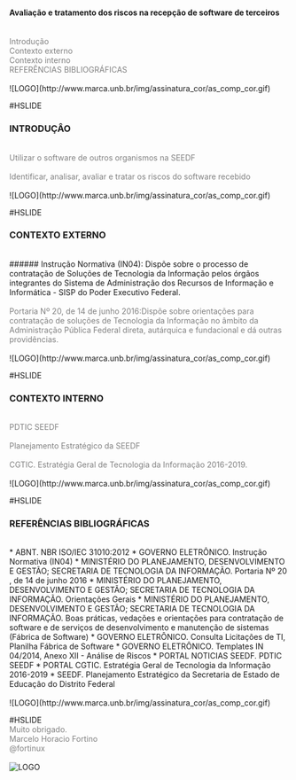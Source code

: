 <!-- .slide: data-autoslide="10000" -->

#### Avaliação e tratamento dos riscos na recepção de software de terceiros
<br>
<span style="color:gray">Introdução</span>
<br>
<span style="color:gray">Contexto externo</span>
<br>
<span style="color:gray">Contexto interno</span>
<br>
<span style="color:gray">REFERÊNCIAS BIBLIOGRÁFICAS</span>
<br>
<br>
![LOGO](http://www.marca.unb.br/img/assinatura_cor/as_comp_cor.gif)

#HSLIDE

### INTRODUÇÂO
<br>
<span style="color:gray">Utilizar o software de outros organismos na SEEDF</span>
<br>
<br>
<span style="color:gray">Identificar, analisar, avaliar e tratar os riscos do software recebido</span>
<br>
<br>
![LOGO](http://www.marca.unb.br/img/assinatura_cor/as_comp_cor.gif)

#HSLIDE
### CONTEXTO EXTERNO
<br>
###### Instrução Normativa (IN04): Dispõe sobre o processo de contratação de Soluções de Tecnologia da Informação pelos órgãos integrantes do Sistema de Administração dos Recursos de Informação e Informática - SISP do Poder Executivo Federal. 
<br>
<br>
<span style="color:gray">Portaria Nº 20, de 14 de junho 2016:Dispõe sobre orientações para contratação de soluções de Tecnologia da Informação no âmbito da Administração Pública Federal direta, autárquica e fundacional e dá outras providências.</span>
<br>
<br>
![LOGO](http://www.marca.unb.br/img/assinatura_cor/as_comp_cor.gif)

#HSLIDE
### CONTEXTO INTERNO
<br>
<span style="color:gray">PDTIC SEEDF</span>
<br>
<br>
<span style="color:gray">Planejamento Estratégico da SEEDF</span>
<br>
<br>
<span style="color:gray">CGTIC. Estratégia Geral de Tecnologia da Informação 2016-2019.</span>
<br>
<br>
![LOGO](http://www.marca.unb.br/img/assinatura_cor/as_comp_cor.gif)

#HSLIDE
### REFERÊNCIAS BIBLIOGRÁFICAS
<br>
* ABNT. NBR ISO/IEC 31010:2012
* GOVERNO ELETRÔNICO. Instrução Normativa (IN04)
* MINISTÉRIO DO PLANEJAMENTO, DESENVOLVIMENTO E GESTÃO; SECRETARIA DE TECNOLOGIA DA INFORMAÇÃO. Portaria Nº 20 , de 14 de junho 2016
* MINISTÉRIO DO PLANEJAMENTO, DESENVOLVIMENTO E GESTÃO; SECRETARIA DE TECNOLOGIA DA INFORMAÇÃO. Orientações Gerais
* MINISTÉRIO DO PLANEJAMENTO, DESENVOLVIMENTO E GESTÃO; SECRETARIA DE TECNOLOGIA DA INFORMAÇÃO. Boas práticas, vedações e orientações para contratação de software e de serviços de desenvolvimento e manutenção de sistemas (Fábrica de Software)
* GOVERNO ELETRÔNICO.  Consulta Licitações de TI, Planilha Fábrica de Software
* GOVERNO ELETRÔNICO. Templates IN 04/2014, Anexo XII - Análise de Riscos
* PORTAL NOTICIAS SEEDF. PDTIC SEEDF
* PORTAL CGTIC. Estratégia Geral de Tecnologia da Informação 2016-2019
* SEEDF. Planejamento Estratégico da Secretaria de Estado de Educação do Distrito Federal
<br>
<br>
![LOGO](http://www.marca.unb.br/img/assinatura_cor/as_comp_cor.gif)

#HSLIDE
<br>
<span style="color:gray">Muito obrigado.</span>
<br>
<span style="color:gray">Marcelo Horacio Fortino</span>
<br>
<span style="color:gray">@fortinux</span>
<br>
<br>
![LOGO](http://www.marca.unb.br/img/assinatura_cor/as_comp_cor.gif)
